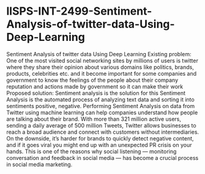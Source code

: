 # llSPS-INT-2499-Sentiment-Analysis-of-twitter-data-Using-Deep-Learning
Sentiment Analysis of twitter data Using Deep Learning
Existing problem: One of the most visited social networking sites by millions of users is twitter where they share their opinion about various domains like politics, brands, products, celebrities etc. and it become important for some companies and government to know the feelings of the people about their company reputation and actions made by government so it can make their work
Proposed solution: Sentiment analysis is the solution for this Sentiment Analysis is the automated process of analyzing text data and sorting it into sentiments positive, negative. Performing Sentiment Analysis on data from Twitter using machine learning can help companies understand how people are talking about their brand. With more than 321 million active users, sending a daily average of 500 million Tweets, Twitter allows businesses to reach a broad audience and connect with customers without intermediaries. On the downside, it’s harder for brands to quickly detect negative content, and if it goes viral you might end up with an unexpected PR crisis on your hands. This is one of the reasons why social listening ― monitoring conversation and feedback in social media ― has become a crucial process in social media marketing.

